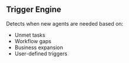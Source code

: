 
## Trigger Engine
Detects when new agents are needed based on:
- Unmet tasks
- Workflow gaps
- Business expansion
- User-defined triggers
